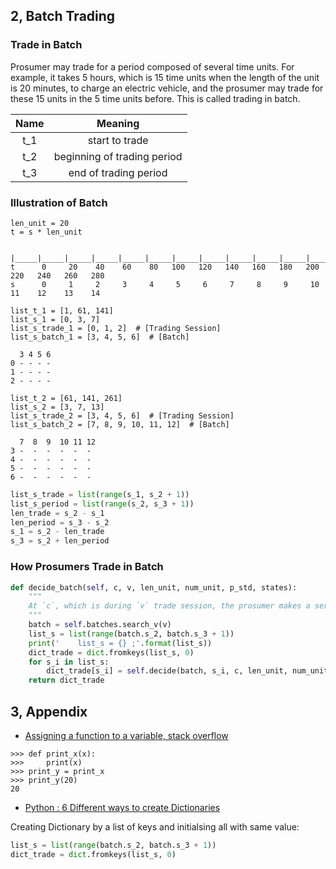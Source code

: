 
## 2, Batch Trading

### Trade in Batch

Prosumer may trade for a period composed of several time units. For example, it takes 5 hours, which is 15 time units when the length of the unit is 20 minutes, to charge an electric vehicle, and the prosumer may trade for these 15 units in the 5 time units before. This is called trading in batch.

| Name |           Meaning           |
|:----:|:---------------------------:|
| t_1  |       start to trade        |
| t_2  | beginning of trading period |
| t_3  |    end of trading period    |

### Illustration of Batch

```
len_unit = 20
t = s * len_unit

       |_____|_____|_____|_____|_____|_____|_____|_____|_____|_____|_____|_____|_____|_____|
t      0     20    40    60    80   100   120   140   160   180   200   220   240   260   280
s      0     1     2     3     4     5     6     7     8     9     10    11    12    13    14
```

```
list_t_1 = [1, 61, 141]
list_s_1 = [0, 3, 7]
list_s_trade_1 = [0, 1, 2]  # [Trading Session]
list_s_batch_1 = [3, 4, 5, 6]  # [Batch]
```

```
  3 4 5 6  
0 - - - -    
1 - - - -    
2 - - - -  
```

```
list_t_2 = [61, 141, 261]
list_s_2 = [3, 7, 13]
list_s_trade_2 = [3, 4, 5, 6]  # [Trading Session]
list_s_batch_2 = [7, 8, 9, 10, 11, 12]  # [Batch]
```

```
  7  8  9  10 11 12
3 -  -  -  -  -  -
4 -  -  -  -  -  -
5 -  -  -  -  -  -
6 -  -  -  -  -  -
```

```Python
list_s_trade = list(range(s_1, s_2 + 1))
list_s_period = list(range(s_2, s_3 + 1))
len_trade = s_2 - s_1
len_period = s_3 - s_2
s_1 = s_2 - len_trade
s_3 = s_2 + len_period
```

### How Prosumers Trade in Batch

```Python
def decide_batch(self, c, v, len_unit, num_unit, p_std, states):
    """
    At `c`, which is during `v` trade session, the prosumer makes a series of decisions for `[s_2, s_3)` period.
    """
    batch = self.batches.search_v(v)
    list_s = list(range(batch.s_2, batch.s_3 + 1))
    print('    list_s = {} ;'.format(list_s))
    dict_trade = dict.fromkeys(list_s, 0)
    for s_i in list_s:
        dict_trade[s_i] = self.decide(batch, s_i, c, len_unit, num_unit, p_std, states)
    return dict_trade
```

## 3, Appendix

* [Assigning a function to a variable, stack overflow](https://stackoverflow.com/questions/10354163/assigning-a-function-to-a-variable)

```
>>> def print_x(x):
>>>     print(x)
>>> print_y = print_x
>>> print_y(20)
20
```

* [Python : 6 Different ways to create Dictionaries](https://thispointer.com/python-6-different-ways-to-create-dictionaries/)

Creating Dictionary by a list of keys and initialsing all with same value:

```Python
list_s = list(range(batch.s_2, batch.s_3 + 1))
dict_trade = dict.fromkeys(list_s, 0)
```
